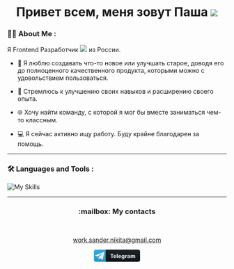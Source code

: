 <div id="header" align="center"> 
  <h1>
    Привет всем, меня зовут Паша
    <img src="https://media.giphy.com/media/hvRJCLFzcasrR4ia7z/giphy.gif" width="30px"/>
  </h1>
</div>

### :woman_technologist: About Me :

Я Frontend Разработчик <img src="https://media.giphy.com/media/WUlplcMpOCEmTGBtBW/giphy.gif" width="30"> из России.

- :smiling_face_with_three_hearts: Я люблю создавать что-то новое или улучшать старое, доводя его до полноценного качественного продукта, которыми можно с удовольствием пользоваться.

- :runner: Стремлюсь к улучшению своих навыков и расширению своего опыта.

- :globe_with_meridians: Хочу найти команду, с которой я мог бы вместе заниматься чем-то классным.

- 💻 Я сейчас активно ищу работу. Буду крайне благодарен за помощь. 

---

### :hammer_and_wrench: Languages and Tools :


![My Skills](https://skillicons.dev/icons?i=react,js,html,css,webpack,figma,nodejs,mongodb,ts,redux,next,git&theme=dark)

---

<div id="link" align="center">
  <h3> :mailbox: My contacts</h3>
  <br>
  <div id="badges">
     <a href="work.sander.nikita@gmail.com">
        <p color="white">work.sander.nikita@gmail.com</p>
     </a>
     <a href="https://t.me/s6nder">
       <img src="https://raw.githubusercontent.com/endjoyer/endjoyer/15ab9c4714e3c208fa7e3a9865b58731a53c6c74/icon/telegram_button_icon_151837.svg" title="Telegram" alt="Telegram" height="28"/>
     </a>
  </div>
</div>
